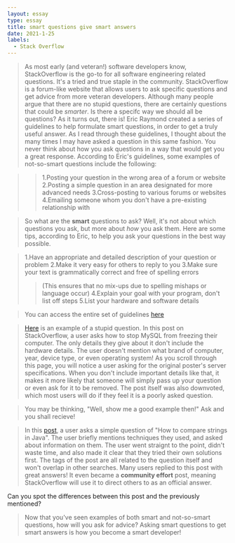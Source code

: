```yaml
---
layout: essay
type: essay
title: smart questions give smart answers
date: 2021-1-25
labels:
  - Stack Overflow
---
```


>As most early (and veteran!) software developers know, StackOverflow is the go-to for all software engineering related questions. It's a tried and true staple
in the community. StackOverflow is a forum-like website that allows users to ask specific questions and get advice from more veteran developers.
Although many people argue that there are no stupid questions, there are certainly questions that could be *smarter*. Is there a specifc way we should all be
questions? As it turns out, there is! 
>Eric Raymond created a series of guidelines to help formulate smart questions, in order to get a truly useful answer. As I read through these guidelines, I
thought about the many times I may have asked a question in this same fashion. You never think about how you ask questions in a way that would get you a great response. 
According to Eric's guidelines, some examples of not-so-smart questions include the following:

>>1.Posting your question in the wrong area of a forum or website
>>2.Posting a simple question in an area designated for more advanced needs
>>3.Cross-posting to various forums or websites
>>4.Emailing someone whom you don't have a pre-existing relationship with 

>So what are the **smart** questions to ask? 
Well, it's not about which questions you ask, but more about *how* you ask them. 
Here are some tips, according to Eric, to help you ask your questions in the best way possible.

>1.Have an appropriate and detailed description of your question or problem
>2.Make it very easy for others to reply to you
>3.Make sure your text is grammatically correct and free of spelling errors
>>(This ensures that no mix-ups due to spelling mishaps or language occur)
>4.Explain your goal with your program, don't list off steps
>5.List your hardware and software details

>You can access the entire set of guidelines [here](http://www.catb.org/esr/faqs/smart-questions.html)

>[Here](https://stackoverflow.com/questions/32547805/any-way-to-make-mysql-not-freeze-my-computer) is an example of a stupid question. In this post on StackOverflow, a user asks how to stop MySQL from freezing their computer.
The only details they give about it don't include the hardware details. The user doesn't mention what brand of computer, year, device type, or even operating system! As you scroll through this page, you will notice a user asking for the original poster's server specifications. 
When you don't include important details like that, it makes it more likely that someone will simply pass up your question or even ask for it to be removed. The post itself was also downvoted, which most users will do if they feel it is a poorly asked question.

>You may be thinking, "Well, show me a good example then!"
>Ask and you shall recieve!

>In this [post](https://stackoverflow.com/questions/513832/how-do-i-compare-strings-in-java/513839#513839), a user asks a simple question of "How to compare strings in Java". The user briefly mentions techniques they used, and asked about information on them. The user went straignt to the point, didn't waste time, and also made it clear that they tried their own solutions first. The tags of the post are all related to the question itself and won't overlap in other searches. Many users replied to this post with great answers! It even became a **community effort** post, meaning StackOverflow will use it to direct others to as an official answer. 

Can you spot the differences between this post and the previously mentioned? 

>Now that you've seen examples of both smart and not-so-smart questions, how will you ask for advice? 
>Asking smart questions to get smart answers is how you become a smart developer!












